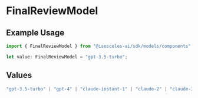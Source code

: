 # FinalReviewModel

## Example Usage

```typescript
import { FinalReviewModel } from "@isosceles-ai/sdk/models/components";

let value: FinalReviewModel = "gpt-3.5-turbo";
```

## Values

```typescript
"gpt-3.5-turbo" | "gpt-4" | "claude-instant-1" | "claude-2" | "claude-3-haiku" | "claude-3-sonnet" | "claude-3-opus" | "mixtral" | "mistral-small" | "mistral-medium" | "mistral-large"
```